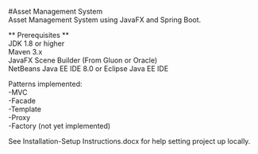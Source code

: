 #Asset Management System  
Asset Management System using JavaFX and Spring Boot.  
 
** Prerequisites **  
JDK 1.8 or higher  
Maven 3.x  
JavaFX Scene Builder (From Gluon or Oracle)  
NetBeans Java EE IDE 8.0 or Eclipse Java EE IDE  

Patterns implemented:  
-MVC  
-Facade  
-Template  
-Proxy  
-Factory (not yet implemented)    

See Installation-Setup Instructions.docx for help setting project up locally.
